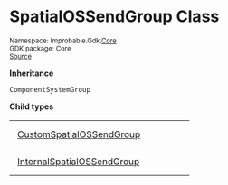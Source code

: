 
# SpatialOSSendGroup Class
<sup>
Namespace: Improbable.Gdk.<a href="{{urlRoot}}/api/core-index">Core</a><br/>
GDK package: Core<br/>
<a href="https://www.github.com/spatialos/gdk-for-unity/blob/6689e30/workers/unity/Packages/io.improbable.gdk.core/Systems/UpdateGroups.cs/#L19">Source</a>
<style>
a code {
                    padding: 0em 0.25em!important;
}
code {
                    background-color: #ffffff!important;
}
</style>
</sup>




</p>

<b>Inheritance</b>

<code>ComponentSystemGroup</code>



</p>

<b>Child types</b>

<table>
<tr>
<td style="padding: 14px; border: none; width: 26ch"><a href="{{urlRoot}}/api/core/spatial-os-send-group/custom-spatial-os-send-group">CustomSpatialOSSendGroup</a></td>
<td style="padding: 14px; border: none;"></td>
</tr>
<tr>
<td style="padding: 14px; border: none; width: 26ch"><a href="{{urlRoot}}/api/core/spatial-os-send-group/internal-spatial-os-send-group">InternalSpatialOSSendGroup</a></td>
<td style="padding: 14px; border: none;"></td>
</tr>
</table>












